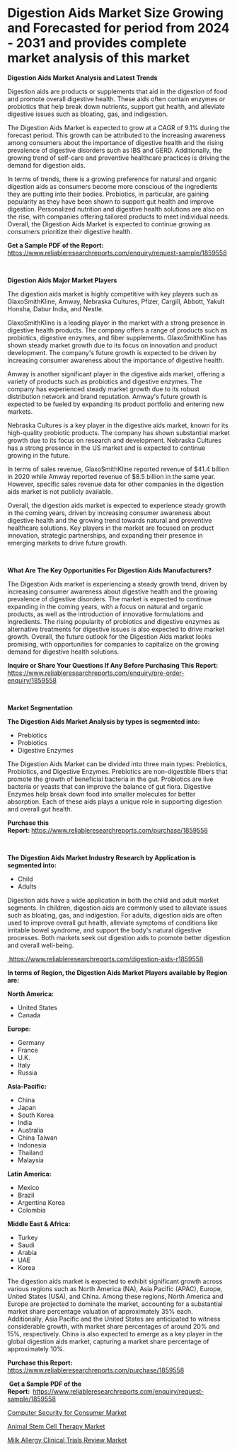 <p><h1>Digestion Aids Market Size Growing and Forecasted for period from 2024 - 2031 and provides complete market analysis of this market</h1></p><p><strong>Digestion Aids Market Analysis and Latest Trends</strong></p>
<p><p>Digestion aids are products or supplements that aid in the digestion of food and promote overall digestive health. These aids often contain enzymes or probiotics that help break down nutrients, support gut health, and alleviate digestive issues such as bloating, gas, and indigestion.</p><p>The Digestion Aids Market is expected to grow at a CAGR of 9.1% during the forecast period. This growth can be attributed to the increasing awareness among consumers about the importance of digestive health and the rising prevalence of digestive disorders such as IBS and GERD. Additionally, the growing trend of self-care and preventive healthcare practices is driving the demand for digestion aids.</p><p>In terms of trends, there is a growing preference for natural and organic digestion aids as consumers become more conscious of the ingredients they are putting into their bodies. Probiotics, in particular, are gaining popularity as they have been shown to support gut health and improve digestion. Personalized nutrition and digestive health solutions are also on the rise, with companies offering tailored products to meet individual needs. Overall, the Digestion Aids Market is expected to continue growing as consumers prioritize their digestive health.</p></p>
<p><strong>Get a Sample PDF of the Report:&nbsp;</strong> <a href="https://www.reliableresearchreports.com/enquiry/request-sample/1859558">https://www.reliableresearchreports.com/enquiry/request-sample/1859558</a></p>
<p>&nbsp;</p>
<p><strong>Digestion Aids Major Market Players</strong></p>
<p><p>The digestion aids market is highly competitive with key players such as GlaxoSmithKline, Amway, Nebraska Cultures, Pfizer, Cargill, Abbott, Yakult Honsha, Dabur India, and Nestle. </p><p>GlaxoSmithKline is a leading player in the market with a strong presence in digestive health products. The company offers a range of products such as probiotics, digestive enzymes, and fiber supplements. GlaxoSmithKline has shown steady market growth due to its focus on innovation and product development. The company's future growth is expected to be driven by increasing consumer awareness about the importance of digestive health.</p><p>Amway is another significant player in the digestive aids market, offering a variety of products such as probiotics and digestive enzymes. The company has experienced steady market growth due to its robust distribution network and brand reputation. Amway's future growth is expected to be fueled by expanding its product portfolio and entering new markets.</p><p>Nebraska Cultures is a key player in the digestive aids market, known for its high-quality probiotic products. The company has shown substantial market growth due to its focus on research and development. Nebraska Cultures has a strong presence in the US market and is expected to continue growing in the future.</p><p>In terms of sales revenue, GlaxoSmithKline reported revenue of $41.4 billion in 2020 while Amway reported revenue of $8.5 billion in the same year. However, specific sales revenue data for other companies in the digestion aids market is not publicly available. </p><p>Overall, the digestion aids market is expected to experience steady growth in the coming years, driven by increasing consumer awareness about digestive health and the growing trend towards natural and preventive healthcare solutions. Key players in the market are focused on product innovation, strategic partnerships, and expanding their presence in emerging markets to drive future growth.</p></p>
<p>&nbsp;</p>
<p><strong>What Are The Key Opportunities For Digestion Aids Manufacturers?</strong></p>
<p><p>The Digestion Aids market is experiencing a steady growth trend, driven by increasing consumer awareness about digestive health and the growing prevalence of digestive disorders. The market is expected to continue expanding in the coming years, with a focus on natural and organic products, as well as the introduction of innovative formulations and ingredients. The rising popularity of probiotics and digestive enzymes as alternative treatments for digestive issues is also expected to drive market growth. Overall, the future outlook for the Digestion Aids market looks promising, with opportunities for companies to capitalize on the growing demand for digestive health solutions.</p></p>
<p><strong>Inquire or Share Your Questions If Any Before Purchasing This Report:</strong> <a href="https://www.reliableresearchreports.com/enquiry/pre-order-enquiry/1859558">https://www.reliableresearchreports.com/enquiry/pre-order-enquiry/1859558</a></p>
<p>&nbsp;</p>
<p><strong>Market Segmentation</strong></p>
<p><strong>The Digestion Aids Market Analysis by types is segmented into:</strong></p>
<p><ul><li>Prebiotics</li><li>Probiotics</li><li>Digestive Enzymes</li></ul></p>
<p><p>The Digestion Aids Market can be divided into three main types: Prebiotics, Probiotics, and Digestive Enzymes. Prebiotics are non-digestible fibers that promote the growth of beneficial bacteria in the gut. Probiotics are live bacteria or yeasts that can improve the balance of gut flora. Digestive Enzymes help break down food into smaller molecules for better absorption. Each of these aids plays a unique role in supporting digestion and overall gut health.</p></p>
<p><strong>Purchase this Report:&nbsp;</strong><a href="https://www.reliableresearchreports.com/purchase/1859558">https://www.reliableresearchreports.com/purchase/1859558</a></p>
<p>&nbsp;</p>
<p><strong>The Digestion Aids Market Industry Research by Application is segmented into:</strong></p>
<p><ul><li>Child</li><li>Adults</li></ul></p>
<p><p>Digestion aids have a wide application in both the child and adult market segments. In children, digestion aids are commonly used to alleviate issues such as bloating, gas, and indigestion. For adults, digestion aids are often used to improve overall gut health, alleviate symptoms of conditions like irritable bowel syndrome, and support the body's natural digestive processes. Both markets seek out digestion aids to promote better digestion and overall well-being.</p></p>
<p><a href="https://www.reliableresearchreports.com/digestion-aids-r1859558">&nbsp;https://www.reliableresearchreports.com/digestion-aids-r1859558</a></p>
<p><strong>In terms of Region, the Digestion Aids Market Players available by Region are:</strong></p>
<p>
    <p> <strong> North America: </strong>
        <ul>
            <li>United States</li>
            <li>Canada</li>
        </ul>
        </p> 
    <p> <strong> Europe: </strong>
        <ul>
            <li>Germany</li>
            <li>France</li>
            <li>U.K.</li>
            <li>Italy</li>
            <li>Russia</li>
        </ul>
        </p> 
    <p> <strong> Asia-Pacific: </strong>
        <ul>
            <li>China</li>
            <li>Japan</li>
            <li>South Korea</li>
            <li>India</li>
            <li>Australia</li>
            <li>China Taiwan</li>
            <li>Indonesia</li>
            <li>Thailand</li>
            <li>Malaysia</li>
        </ul>
        </p> 
    <p> <strong> Latin America: </strong>
        <ul>
            <li>Mexico</li>
            <li>Brazil</li>
            <li>Argentina Korea</li>
            <li>Colombia</li>
        </ul>
        </p> 
    <p> <strong> Middle East & Africa: </strong>
        <ul>
            <li>Turkey</li>
            <li>Saudi</li>
            <li>Arabia</li>
            <li>UAE</li>
            <li>Korea</li>
        </ul>
    </p>
    </p>
<p><p>The digestion aids market is expected to exhibit significant growth across various regions such as North America (NA), Asia Pacific (APAC), Europe, United States (USA), and China. Among these regions, North America and Europe are projected to dominate the market, accounting for a substantial market share percentage valuation of approximately 35% each. Additionally, Asia Pacific and the United States are anticipated to witness considerable growth, with market share percentages of around 20% and 15%, respectively. China is also expected to emerge as a key player in the global digestion aids market, capturing a market share percentage of approximately 10%.</p></p>
<p><strong>Purchase this Report: </strong><a href="https://www.reliableresearchreports.com/purchase/1859558">https://www.reliableresearchreports.com/purchase/1859558</a></p>
<p>&nbsp;<strong>Get a Sample PDF of the Report:&nbsp;&nbsp;</strong><a href="https://www.reliableresearchreports.com/enquiry/request-sample/1859558">https://www.reliableresearchreports.com/enquiry/request-sample/1859558</a></p>
<p><strong></strong></p>
<p><p><a href="https://www.linkedin.com/pulse/computer-security-consumer-market-analysis-sze-forecasted-period-o58oe">Computer Security for Consumer Market</a></p><p><a href="https://www.linkedin.com/pulse/animal-stem-cell-therapy-market-insights-cagr-trends-growth-iz2bc">Animal Stem Cell Therapy Market</a></p><p><a href="https://www.linkedin.com/pulse/milk-allergy-clinical-trials-review-market-report-reveals-latest-hlyxc">Milk Allergy Clinical Trials Review Market</a></p></p>